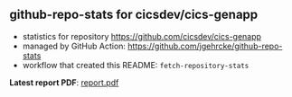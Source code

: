 ## github-repo-stats for cicsdev/cics-genapp

- statistics for repository https://github.com/cicsdev/cics-genapp
- managed by GitHub Action: https://github.com/jgehrcke/github-repo-stats
- workflow that created this README: `fetch-repository-stats`

**Latest report PDF**: [report.pdf](https://github.com/cicsdev/repo-stats/raw/reports/cicsdev/cics-genapp/latest-report/report.pdf)

